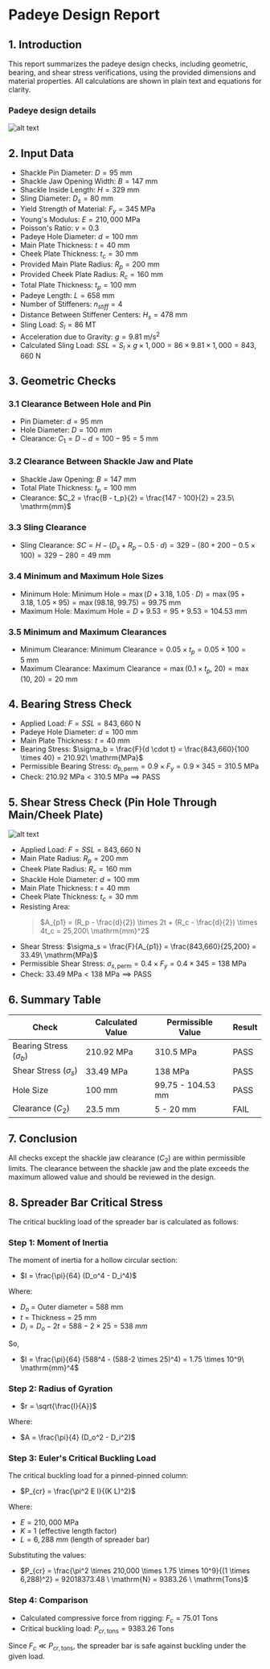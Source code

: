 # Padeye Design Report

## 1. Introduction

This report summarizes the padeye design checks, including geometric, bearing, and shear stress verifications, using the provided dimensions and material properties. All calculations are shown in plain text and equations for clarity.

### Padeye design details

![alt text](image-1.png)

## 2. Input Data

- Shackle Pin Diameter: $D = 95\ \mathrm{mm}$
- Shackle Jaw Opening Width: $B = 147\ \mathrm{mm}$
- Shackle Inside Length: $H = 329\ \mathrm{mm}$
- Sling Diameter: $D_s = 80\ \mathrm{mm}$
- Yield Strength of Material: $F_y = 345\ \mathrm{MPa}$
- Young's Modulus: $E = 210,000\ \mathrm{MPa}$
- Poisson's Ratio: $\nu = 0.3$
- Padeye Hole Diameter: $d = 100\ \mathrm{mm}$
- Main Plate Thickness: $t = 40\ \mathrm{mm}$
- Cheek Plate Thickness: $t_c = 30\ \mathrm{mm}$
- Provided Main Plate Radius: $R_p = 200\ \mathrm{mm}$
- Provided Cheek Plate Radius: $R_c = 160\ \mathrm{mm}$
- Total Plate Thickness: $t_p = 100\ \mathrm{mm}$
- Padeye Length: $L = 658\ \mathrm{mm}$
- Number of Stiffeners: $n_{stiff} = 4$
- Distance Between Stiffener Centers: $H_s = 478\ \mathrm{mm}$
- Sling Load: $S_l = 86\ \mathrm{MT}$
- Acceleration due to Gravity: $g = 9.81\ \mathrm{m/s^2}$
- Calculated Sling Load: $SSL = S_l \times g \times 1,000 = 86 \times 9.81 \times 1,000 = 843,660\ \mathrm{N}$

## 3. Geometric Checks

### 3.1 Clearance Between Hole and Pin

- Pin Diameter: $d = 95\ \mathrm{mm}$
- Hole Diameter: $D = 100\ \mathrm{mm}$
- Clearance: $C_1 = D - d = 100 - 95 = 5\ \mathrm{mm}$

### 3.2 Clearance Between Shackle Jaw and Plate

- Shackle Jaw Opening: $B = 147\ \mathrm{mm}$
- Total Plate Thickness: $t_p = 100\ \mathrm{mm}$
- Clearance: $C_2 = \frac{B - t_p}{2} = \frac{147 - 100}{2} = 23.5\ \mathrm{mm}$

### 3.3 Sling Clearance

- Sling Clearance: $SC = H - (D_s + R_p - 0.5 \cdot d) = 329 - (80 + 200 - 0.5 \times 100) = 329 - 280 = 49\ \mathrm{mm}$

### 3.4 Minimum and Maximum Hole Sizes

- Minimum Hole: $\text{Minimum Hole} = \max(D + 3.18,\ 1.05 \cdot D) = \max(95 + 3.18,\ 1.05 \times 95) = \max(98.18,\ 99.75) = 99.75\ \mathrm{mm}$
- Maximum Hole: $\text{Maximum Hole} = D + 9.53 = 95 + 9.53 = 104.53\ \mathrm{mm}$

### 3.5 Minimum and Maximum Clearances

- Minimum Clearance: $\text{Minimum Clearance} = 0.05 \times t_p = 0.05 \times 100 = 5\ \mathrm{mm}$
- Maximum Clearance: $\text{Maximum Clearance} = \max(0.1 \times t_p,\ 20) = \max(10,\ 20) = 20\ \mathrm{mm}$

## 4. Bearing Stress Check

- Applied Load: $F = SSL = 843,660\ \mathrm{N}$
- Padeye Hole Diameter: $d = 100\ \mathrm{mm}$
- Main Plate Thickness: $t = 40\ \mathrm{mm}$
- Bearing Stress: $\sigma_b = \frac{F}{d \cdot t} = \frac{843,660}{100 \times 40} = 210.92\ \mathrm{MPa}$
- Permissible Bearing Stress: $\sigma_{b,\text{perm}} = 0.9 \times F_y = 0.9 \times 345 = 310.5\ \mathrm{MPa}$
- Check: $210.92\ \mathrm{MPa} < 310.5\ \mathrm{MPa} \implies \text{PASS}$

## 5. Shear Stress Check (Pin Hole Through Main/Cheek Plate)

![alt text](image-2.png)

- Applied Load: $F = SSL = 843,660\ \mathrm{N}$
- Main Plate Radius: $R_p = 200\ \mathrm{mm}$
- Cheek Plate Radius: $R_c = 160\ \mathrm{mm}$
- Shackle Hole Diameter: $d = 100\ \mathrm{mm}$
- Main Plate Thickness: $t = 40\ \mathrm{mm}$
- Cheek Plate Thickness: $t_c = 30\ \mathrm{mm}$
- Resisting Area:
  > $A_{p1} = (R_p - \frac{d}{2}) \times 2t + (R_c - \frac{d}{2}) \times 4t_c
  = 25,200\ \mathrm{mm}^2$
- Shear Stress: $\sigma_s = \frac{F}{A_{p1}} = \frac{843,660}{25,200} = 33.49\ \mathrm{MPa}$
- Permissible Shear Stress: $\sigma_{s,\text{perm}} = 0.4 \times F_y = 0.4 \times 345 = 138\ \mathrm{MPa}$
- Check: $33.49\ \mathrm{MPa} < 138\ \mathrm{MPa} \implies \text{PASS}$

## 6. Summary Table

| Check                       | Calculated Value | Permissible Value | Result |
| --------------------------- | ---------------- | ----------------- | ------ |
| Bearing Stress ($\sigma_b$) | 210.92 MPa       | 310.5 MPa         | PASS   |
| Shear Stress ($\sigma_s$)   | 33.49 MPa        | 138 MPa           | PASS   |
| Hole Size                   | 100 mm           | 99.75 - 104.53 mm | PASS   |
| Clearance ($C_2$)           | 23.5 mm          | 5 - 20 mm         | FAIL   |

## 7. Conclusion

All checks except the shackle jaw clearance ($C_2$) are within permissible limits. The clearance between the shackle jaw and the plate exceeds the maximum allowed value and should be reviewed in the design.

## 8. Spreader Bar Critical Stress

The critical buckling load of the spreader bar is calculated as follows:

### Step 1: Moment of Inertia

The moment of inertia for a hollow circular section:

- $I = \frac{\pi}{64} (D_o^4 - D_i^4)$

Where:

- $D_o$ = Outer diameter = 588 mm
- $t$ = Thickness = 25 mm
- $D_i = D_o - 2t = 588 - 2 \times 25 = 538\ mm$

So,

- $I = \frac{\pi}{64} (588^4 - (588-2 \times 25)^4) = 1.75 \times 10^9\ \mathrm{mm}^4$

### Step 2: Radius of Gyration

- $r = \sqrt{\frac{I}{A}}$

Where:

- $A = \frac{\pi}{4} (D_o^2 - D_i^2)$

### Step 3: Euler's Critical Buckling Load

The critical buckling load for a pinned-pinned column:

- $P_{cr} = \frac{\pi^2 E I}{(K L)^2}$ 

Where:

- $E = 210,000 \  \mathrm{MPa}$
- $K$ = 1 (effective length factor)
- $L= 6,288 \ mm$ (length of spreader bar)

Substituting the values:

- $P_{cr} = \frac{\pi^2 \times 210,000 \times 1.75 \times 10^9}{(1 \times 6,288)^2} = 92018373.48 \ \mathrm{N} = 9383.26 \ \mathrm{Tons}$


### Step 4: Comparison

- Calculated compressive force from rigging: $F_c = 75.01$ Tons
- Critical buckling load: $P_{cr,\text{tons}} = 9383.26$ Tons

Since $F_c \ll P_{cr,\text{tons}}$, the spreader bar is safe against buckling under the given load.
